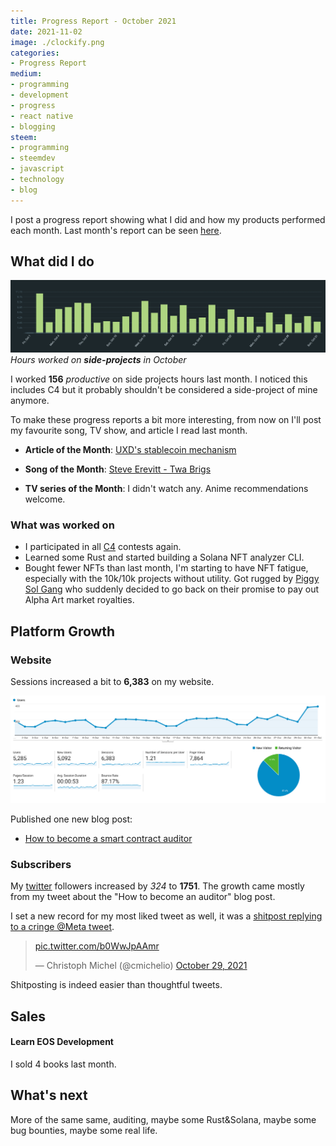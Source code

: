 ```yaml
---
title: Progress Report - October 2021
date: 2021-11-02
image: ./clockify.png
categories:
- Progress Report
medium:
- programming
- development
- progress
- react native
- blogging
steem:
- programming
- steemdev
- javascript
- technology
- blog
---
```



I post a progress report showing what I did and how my products performed each month.
Last month's report can be seen [here](/progress-report-september-2021).

## What did I do

![Productive Hours in October](./clockify.png)
_Hours worked on **side-projects** in October_

I worked **156** _productive_ on side projects hours last month. I noticed this includes C4 but it probably shouldn't be considered a side-project of mine anymore.

To make these progress reports a bit more interesting, from now on I'll post my favourite song, TV show, and article I read last month.

* **Article of the Month**: [UXD's stablecoin mechanism](https://uxdprotocol.medium.com/overview-of-uxd-protocol-7762a38cb477)
* **Song of the Month**: [Steve Erevitt - Twa Brigs](https://www.youtube.com/watch?v=MIsLYZtjppk)

* **TV series of the Month**: I didn't watch any. Anime recommendations welcome.

### What was worked on

* I participated in all [C4](https://code423n4.com) contests again.
* Learned some Rust and started building a Solana NFT analyzer CLI.
* Bought fewer NFTs than last month, I'm starting to have NFT fatigue, especially with the 10k/10k projects without utility. Got rugged by [Piggy Sol Gang](https://twitter.com/PiggySolGang) who suddenly decided to go back on their promise to pay out Alpha Art market royalties.

## Platform Growth

### Website

Sessions increased a bit to **6,383** on my website.

![Website Traffic](./website-traffic.png)

Published one new blog post:
- [How to become a smart contract auditor](/how-to-become-a-smart-contract-auditor/)

### Subscribers

My [twitter](https://twitter.com/cmichelio) followers increased by _324_ to **1751**.
The growth came mostly from my tweet about the "How to become an auditor" blog post.

I set a new record for my most liked tweet as well, it was a [shitpost replying to a cringe @Meta tweet](https://twitter.com/cmichelio/status/1453909864757936134). 

<blockquote class="twitter-tweet"><p lang="und" dir="ltr"> <a href="https://t.co/b0WwJpAAmr">pic.twitter.com/b0WwJpAAmr</a></p>&mdash; Christoph Michel (@cmichelio) <a href="https://twitter.com/cmichelio/status/1453909864757936134?ref_src=twsrc%5Etfw">October 29, 2021</a></blockquote> <script async src="https://platform.twitter.com/widgets.js" charset="utf-8"></script>

Shitposting is indeed easier than thoughtful tweets.

## Sales

#### Learn EOS Development

I sold 4 books last month.

## What's next

More of the same same, auditing, maybe some Rust&Solana, maybe some bug bounties, maybe some real life.

